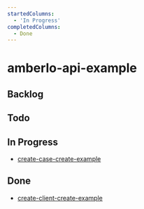 ```yaml
---
startedColumns:
  - 'In Progress'
completedColumns:
  - Done
---
```


# amberlo-api-example

## Backlog

## Todo

## In Progress

- [create-case-create-example](tasks/create-case-create-example.md)

## Done

- [create-client-create-example](tasks/create-client-create-example.md)
